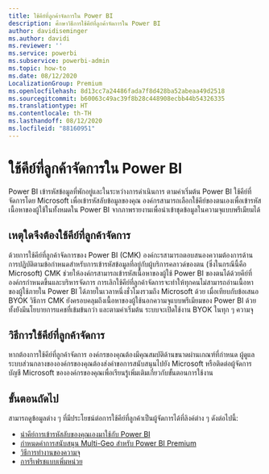 ```yaml
---
title: ใช้คีย์ที่ลูกค้าจัดการใน Power BI
description: ศึกษาวิธีการใช้คีย์ที่ลูกค้าจัดการใน Power BI
author: davidiseminger
ms.author: davidi
ms.reviewer: ''
ms.service: powerbi
ms.subservice: powerbi-admin
ms.topic: how-to
ms.date: 08/12/2020
LocalizationGroup: Premium
ms.openlocfilehash: 8d13cc7a24486fada7f8d428ba52abeaa49d2518
ms.sourcegitcommit: b60063c49ac39f8b28c448908ecbb44b54326335
ms.translationtype: HT
ms.contentlocale: th-TH
ms.lasthandoff: 08/12/2020
ms.locfileid: "88160951"
---
```

# <a name="use-customer-managed-keys-in-power-bi"></a>ใช้คีย์ที่ลูกค้าจัดการใน Power BI

Power BI เข้ารหัสข้อมูลที่พักอยู่และในระหว่างการดำเนินการ ตามค่าเริ่มต้น Power BI ใช้คีย์ที่จัดการโดย Microsoft เพื่อเข้ารหัสลับข้อมูลของคุณ องค์กรสามารถเลือกใช้คีย์ของตนเองเพื่อเข้ารหัสเนื้อหาของผู้ใช้ในทั้งหมดใน Power BI จากภาพรายงานเพื่อนำเข้าชุดข้อมูลในความจุแบบพรีเมียมได้ 

## <a name="why-use-customer-managed-keys"></a>เหตุใดจึงต้องใช้คีย์ที่ลูกค้าจัดการ
ด้วยการใช้คีย์ที่ลูกค้าจัดการของ Power BI (CMK) องค์กะรสามารถตอบสนองความต้องการด้านการปฏิบัติตามข้อกำหนดสำหรับการเข้ารหัสข้อมูลที่อยู่กับผู้บริการคลาวด์ของตน (ซึ่งในกรณีนี้คือ Microsoft) CMK ช่วยให้องค์กรสามารถเข้ารหัสเนื้อหาของผู้ใช้ Power BI ของตนได้ด้วยคีย์ที่องค์กรกำหนดขึ้นและบริหารจัดการ การเลิกใช้คีย์ที่ลูกค้าจัดการจะทำให้ทุกคนไม่สามารถอ่านเนื้อหาของผู้ใช้ภายใน Power BI ได้ภายในเวลาหนึ่งชั่วโมงรวมถึง Microsoft ด้วย เมื่อเทียบกับข้อเสนอ BYOK วิธีการ CMK ยังครอบคลุมถึงเนื้อหาของผู้ใช้นอกความจุแบบพรีเมียมของ Power BI ด้วย ทั้งยังมีนโยบายการแคชที่เข้มข้นกว่า และตามค่าเริ่มต้น ระบบจะเปิดใช้งาน BYOK ในทุก ๆ ความจุ 
 
## <a name="how-to-use-customer-managed-keys"></a>วิธีการใช้คีย์ที่ลูกค้าจัดการ
หากต้องการใช้คีย์ที่ลูกค้าจัดการ องค์กรของคุณต้องมีคุณสมบัติด้านขนาดผ่านเกณฑ์ที่กำหนด ผู้ดูแลระบบส่วนกลางขององค์กรของคุณต้องส่งคำขอการสนับสนุนไปยัง Microsoft หรือติดต่อผู้จัดการบัญชี Microsoft ขององค์กรของคุณเพื่อเรียนรู้เพิ่มเติมเกี่ยวกับขั้นตอนการใช้งาน  


## <a name="next-steps"></a>ขั้นตอนถัดไป

สามารถดูข้อมูลต่าง ๆ ที่มีประโยชน์ต่อการใช้คีย์ที่ลูกค้าเป็นผู้จัดการได้ที่ลิงค์ต่าง ๆ ดังต่อไปนี้:

* [นำคีย์การเข้ารหัสลับของคุณเองมาใช้กับ Power BI](service-encryption-byok.md)
* [กำหนดค่าการสนับสนุน Multi-Geo สำหรับ Power BI Premium](service-admin-premium-multi-geo.md)
* [วิธีการทำงานของความจุ](service-premium-what-is.md#how-capacities-function)
* [การรีเฟรชแบบเพิ่มหน่วย](service-premium-incremental-refresh.md)
